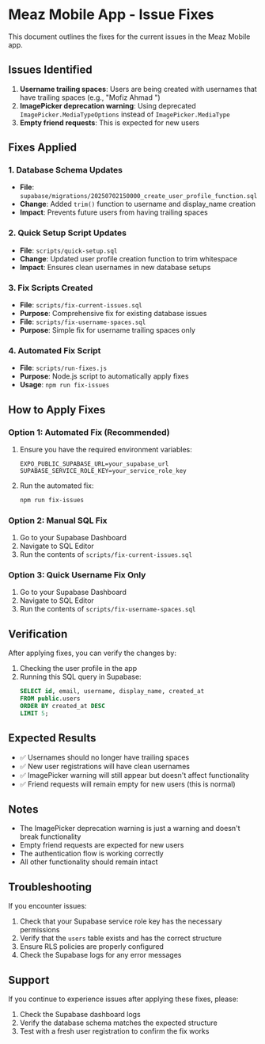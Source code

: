 # Meaz Mobile App - Issue Fixes

This document outlines the fixes for the current issues in the Meaz Mobile app.

## Issues Identified

1. **Username trailing spaces**: Users are being created with usernames that have trailing spaces (e.g., "Mofiz Ahmad ")
2. **ImagePicker deprecation warning**: Using deprecated `ImagePicker.MediaTypeOptions` instead of `ImagePicker.MediaType`
3. **Empty friend requests**: This is expected for new users

## Fixes Applied

### 1. Database Schema Updates

- **File**: `supabase/migrations/20250702150000_create_user_profile_function.sql`
- **Change**: Added `trim()` function to username and display_name creation
- **Impact**: Prevents future users from having trailing spaces

### 2. Quick Setup Script Updates

- **File**: `scripts/quick-setup.sql`
- **Change**: Updated user profile creation function to trim whitespace
- **Impact**: Ensures clean usernames in new database setups

### 3. Fix Scripts Created

- **File**: `scripts/fix-current-issues.sql`
- **Purpose**: Comprehensive fix for existing database issues
- **File**: `scripts/fix-username-spaces.sql`
- **Purpose**: Simple fix for username trailing spaces only

### 4. Automated Fix Script

- **File**: `scripts/run-fixes.js`
- **Purpose**: Node.js script to automatically apply fixes
- **Usage**: `npm run fix-issues`

## How to Apply Fixes

### Option 1: Automated Fix (Recommended)

1. Ensure you have the required environment variables:
   ```
   EXPO_PUBLIC_SUPABASE_URL=your_supabase_url
   SUPABASE_SERVICE_ROLE_KEY=your_service_role_key
   ```

2. Run the automated fix:
   ```bash
   npm run fix-issues
   ```

### Option 2: Manual SQL Fix

1. Go to your Supabase Dashboard
2. Navigate to SQL Editor
3. Run the contents of `scripts/fix-current-issues.sql`

### Option 3: Quick Username Fix Only

1. Go to your Supabase Dashboard
2. Navigate to SQL Editor
3. Run the contents of `scripts/fix-username-spaces.sql`

## Verification

After applying fixes, you can verify the changes by:

1. Checking the user profile in the app
2. Running this SQL query in Supabase:
   ```sql
   SELECT id, email, username, display_name, created_at
   FROM public.users 
   ORDER BY created_at DESC 
   LIMIT 5;
   ```

## Expected Results

- ✅ Usernames should no longer have trailing spaces
- ✅ New user registrations will have clean usernames
- ✅ ImagePicker warning will still appear but doesn't affect functionality
- ✅ Friend requests will remain empty for new users (this is normal)

## Notes

- The ImagePicker deprecation warning is just a warning and doesn't break functionality
- Empty friend requests are expected for new users
- The authentication flow is working correctly
- All other functionality should remain intact

## Troubleshooting

If you encounter issues:

1. Check that your Supabase service role key has the necessary permissions
2. Verify that the `users` table exists and has the correct structure
3. Ensure RLS policies are properly configured
4. Check the Supabase logs for any error messages

## Support

If you continue to experience issues after applying these fixes, please:

1. Check the Supabase dashboard logs
2. Verify the database schema matches the expected structure
3. Test with a fresh user registration to confirm the fix works 